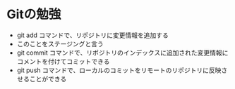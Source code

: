 # Gitの勉強

- git add コマンドで、リポジトリに変更情報を追加する
 - このことをステージングと言う
- git commit コマンドで、リポジトリのインデックスに追加された変更情報にコメントを付けてコミットできる 
- git push コマンドで、ローカルのコミットをリモートのリポジトリに反映させることができる
